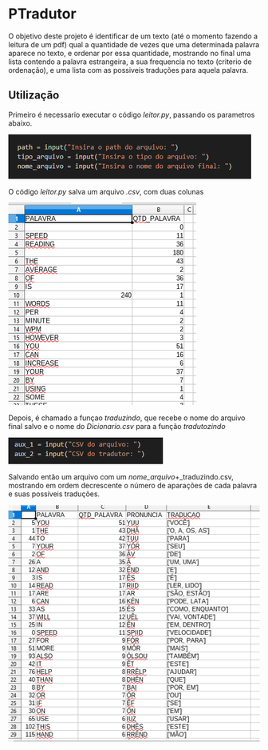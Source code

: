 # PTradutor
O objetivo deste projeto é identificar de um texto (até o momento fazendo a leitura de um pdf) qual a quantidade de vezes que uma determinada palavra aparece no texto, e ordenar por essa quantidade, mostrando no final uma lista contendo a palavra estrangeira, a sua frequencia no texto (criterio de ordenação), e uma lista com as possiveis traduções para aquela palavra.

## Utilização

Primeiro é necessario executar o código *leitor.py*, passando os parametros abaixo.<br/>

![](img/Leitor.PNG)

O código *leitor.py* salva um arquivo *.csv*, com duas colunas 

![](img/Tabela_1.PNG)

Depois, é chamado a funçao *traduzindo*, que recebe o nome do arquivo final salvo e o nome do *Dicionario.csv* para a função *tradutozindo*<br/> 

![](img/Tradutor.PNG)

Salvando então um arquivo com um *nome_arquivo*+_traduzindo.csv, mostrando em ordem decrescente o número de aparações de cada palavra e suas possíveis traduções.

![](img/Tabela_2.PNG)
